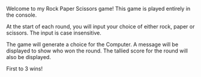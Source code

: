 Welcome to my Rock Paper Scissors game! This game is played entirely in the console.

At the start of each round, you will input your choice of either rock, paper or scissors. The input is case insensitive.

The game will generate a choice for the Computer. A message will be displayed to show who won the round. The tallied score for the round will also be displayed.

First to 3 wins!